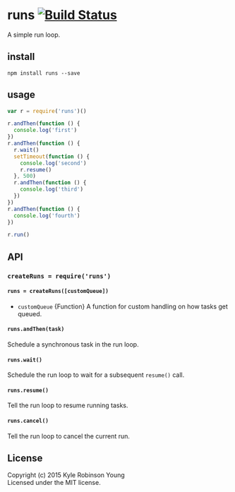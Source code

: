 # runs [![Build Status](http://img.shields.io/travis/shama/runs.svg)](https://travis-ci.org/shama/runs)

A simple run loop.

## install

```shell
npm install runs --save
```

## usage

```js
var r = require('runs')()

r.andThen(function () {
  console.log('first')
})
r.andThen(function () {
  r.wait()
  setTimeout(function () {
    console.log('second')
    r.resume()
  }, 500)
  r.andThen(function () {
    console.log('third')
  })
})
r.andThen(function () {
  console.log('fourth')
})

r.run()
```

## API

### `createRuns = require('runs')`

#### `runs = createRuns([customQueue])`

* `customQueue` {Function} A function for custom handling on how tasks get queued.

#### `runs.andThen(task)`

Schedule a synchronous task in the run loop.

#### `runs.wait()`

Schedule the run loop to wait for a subsequent `resume()` call.

#### `runs.resume()`

Tell the run loop to resume running tasks.

#### `runs.cancel()`

Tell the run loop to cancel the current run.

## License
Copyright (c) 2015 Kyle Robinson Young  
Licensed under the MIT license.
